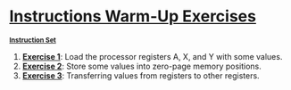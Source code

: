 # [**Instructions Warm-Up Exercises**](assets/Exercises.pdf)

<sub>[**Instruction Set**](assets/opcodes.pdf)</sub>

1. [**Exercise 1**](asm-files/exerciseone.asm): Load the processor registers A, X, and Y with some values.
2. [**Exercise 2**](asm-files/exercisetwo.asm): Store some values into zero-page memory positions.
3. [**Exercise 3**](asm-files/exercisethree.asm): Transferring values from registers to other registers.